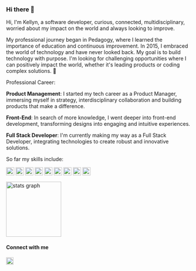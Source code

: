 ### Hi there 👋 

Hi, I'm Kellyn, a software developer, curious, connected, multidisciplinary, worried about my impact on the world and always looking to improve.

My professional journey began in Pedagogy, where I learned the importance of education and continuous improvement. In 2015, I embraced the world of technology and have never looked back. My goal is to build technology with purpose. I'm looking for challenging opportunities where I can positively impact the world, whether it's leading products or coding complex solutions. 💓

 Professional Career:

 **Product Management**: I started my tech career as a Product Manager, immersing myself in strategy, interdisciplinary collaboration and building products that make a difference.

 **Front-End**: In search of more knowledge, I went deeper into front-end development, transforming designs into engaging and intuitive experiences.

 **Full Stack Developer**: I'm currently making my way as a Full Stack Developer, integrating technologies to create robust and innovative solutions.

So far my skills include:

<p>  
  <img alt="Ruby" src="https://img.shields.io/badge/ruby-%23CC342D.svg?style=for-the-badge&logo=ruby&logoColor=white" height="22" />
  <img alt="Rails" src="https://img.shields.io/badge/rails-%23CC0000.svg?style=for-the-badge&logo=ruby-on-rails&logoColor=white" height="22" />
  <img alt="JavaScript" src="https://img.shields.io/badge/javascript%20-%23323330.svg?&style=for-the-badge&logo=javascript&logoColor=%23F7DF1E" height="22" />
  <img alt="Typescript" src="https://img.shields.io/badge/typescript-%23007ACC.svg?style=for-the-badge&logo=typescript&logoColor=white" height="22" />
  <img alt="React" src="https://img.shields.io/badge/react%20-%2320232a.svg?&style=for-the-badge&logo=react&logoColor=%2361DAFB" height="22" />
  <img alt="Redux" src="https://img.shields.io/badge/redux-%23593d88.svg?style=for-the-badge&logo=redux&logoColor=white" height="22" />
  <img alt="Next JS" src="https://img.shields.io/badge/Next-black?style=for-the-badge&logo=next.js&logoColor=white" height="22" />
  <img alt="Firebase" src="https://img.shields.io/badge/firebase-%23039BE5.svg?style=for-the-badge&logo=firebase" height="22" />
  <img alt="GraphQL" src="https://img.shields.io/badge/-GraphQL-E10098?style=for-the-badge&logo=graphql&logoColor=white" height="22" />
</p>


<div align="left">
  <img src="https://github-readme-stats.vercel.app/api?%20%20%20hide_title=false&hide_rank=false&show_icons=true&include_all_commits=true&count_private=true&disable_animations=false&theme=dracula&locale=en&hide_border=false&username=kellynvd" height="150" alt="stats graph"  />
</div>

#### Connect with me

<a href="https://linkedin.com/in/kellynvd" rel="noopener noreferrer">
  <img src="https://img.shields.io/badge/LinkedIn-blue?style=flat-square&logo=Linkedin&logoColor=white"
    alt="Kellyn's LinkedIn"
    height="20">
</a>
